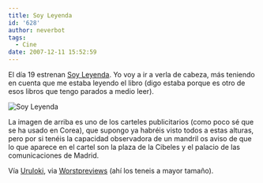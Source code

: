 ```yaml
---
title: Soy Leyenda
id: '628'
author: neverbot
tags:
  - Cine
date: 2007-12-11 15:52:59
---
```


El día 19 estrenan [Soy Leyenda](http://www.imdb.com/title/tt0480249/). Yo voy a ir a verla de cabeza, más teniendo en cuenta que me estaba leyendo el libro (digo estaba porque es otro de esos libros que tengo parados a medio leer).

![Soy Leyenda](./soy-leyenda-madrid.jpg "Soy Leyenda")

La imagen de arriba es uno de los carteles publicitarios (como poco sé que se ha usado en Corea), que supongo ya habréis visto todos a estas alturas, pero por si tenéis la capacidad observadora de un mandril os aviso de que lo que aparece en el cartel son la plaza de la Cibeles y el palacio de las comunicaciones de Madrid.

Vía [Uruloki](http://www.uruloki.org/felipeblog/cine-de-ciencia-ficcin/caballeros-les-presento-a-hellboy-adems-el-argumento-oficial-de-cloverfield-george-takei-en-star-trek-xi-peter-jackson-y-el-hobbit-en-3d-y-otro-puado-de-noticias-interesa), via [Worstpreviews](http://www.worstpreviews.com/headline.php?id=6742) (ahí los teneis a mayor tamaño).